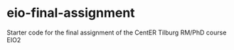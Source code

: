 # eio-final-assignment
Starter code for the final assignment of the CentER Tilburg RM/PhD course EIO2
